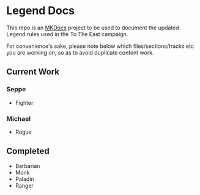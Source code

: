 # Legend Docs
This repo is an [MKDocs](http://www.mkdocs.org/) project to be used to document the updated Legend rules used in the To The East campaign.

For convenience's sake, please note below which files/sections/tracks etc you are working on, so as to avoid duplicate content work.

## Current Work

### Seppe
* Fighter

### Michael
* Rogue

## Completed
* Barbarian
* Monk
* Paladin
* Ranger

